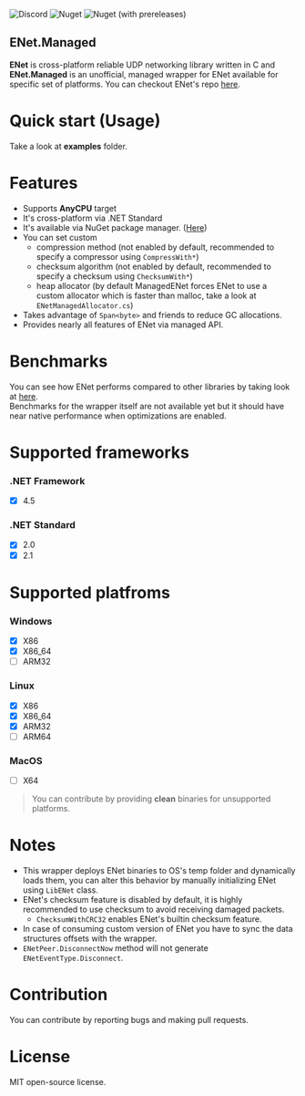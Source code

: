![Discord](https://img.shields.io/discord/728246944765313075?label=discord)
![Nuget](https://img.shields.io/nuget/dt/ENet.Managed?label=downloads)
![Nuget (with prereleases)](https://img.shields.io/nuget/vpre/ENet.Managed?label=version)

## ENet.Managed
**ENet** is cross-platform reliable UDP networking library written in C and **ENet.Managed** is an unofficial, managed wrapper for ENet available for specific set of platforms. You can checkout ENet's repo [here][enet-repo].

# Quick start (Usage)
Take a look at **examples** folder.

# Features
* Supports **AnyCPU** target
* It's cross-platform via .NET Standard
* It's available via NuGet package manager. ([Here][nuget])
* You can set custom
  * compression method (not enabled by default, recommended to specify a compressor using <code>CompressWith*</code>)
  * checksum algorithm (not enabled by default, recommended to specify a checksum using <code>ChecksumWith*</code>)
  * heap allocator (by default ManagedENet forces ENet to use a custom allocator which is faster than malloc, take a look at <code>ENetManagedAllocator.cs</code>)
* Takes advantage of <code>Span\<byte></code> and friends to reduce GC allocations.
* Provides nearly all features of ENet via managed API.

# Benchmarks
You can see how ENet performs compared to other libraries by taking look at [here][benchmark].<br/>
Benchmarks for the wrapper itself are not available yet but it should have near native performance when optimizations are enabled.

# Supported frameworks
### .NET Framework
* [X] 4.5
### .NET Standard
* [X] 2.0
* [X] 2.1

# Supported platfroms
### Windows 
* [X] X86
* [X] X86_64
* [ ] ARM32
### Linux 
* [X] X86
* [X] X86_64
* [X] ARM32
* [ ] ARM64
### MacOS
* [ ] X64

> You can contribute by providing **clean** binaries for unsupported platforms. 

# Notes
* This wrapper deploys ENet binaries to OS's temp folder and dynamically loads them, you can alter this behavior by manually initializing ENet using <code>LibENet</code> class.
* ENet's checksum feature is disabled by default, it is highly recommended to use checksum to avoid receiving damaged packets. 
  * <code>ChecksumWithCRC32</code> enables ENet's builtin checksum feature.
* In case of consuming custom version of ENet you have to sync the data structures offsets with the wrapper. 
* <code>ENetPeer.DisconnectNow</code> method will not generate <code>ENetEventType.Disconnect</code>.

# Contribution
You can contribute by reporting bugs and making pull requests.

# License
MIT open-source license.

[enet-repo]: http://www.github.com/lsalzman/enet
[benchmark]: http://www.github.com/nxrighthere/BenchmarkNet/wiki/Benchmark-Results
[nuget]: http://www.nuget.org/packages/ENet.Managed


